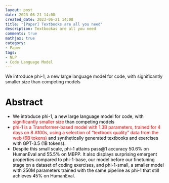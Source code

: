 ```yaml
---
layout: post
date: 2023-06-21 14:08
created_date: 2023-06-21 14:08
title: "[Paper] Textbooks are all you need"
description: Textbookas are all you need
comments: true
mathjax: true
category:
- Paper
tags:
- NLP
- Code Language Model
---
```


We introduce phi-1, a new large language model for code, with significantly smaller size than competing models
<!--more-->

<mark style='background-color:pink'>
<style>
r { color: Red }
o { color: Orange }
g { color: Green }
</style>

# Abstract
- We introduce phi-1, a new large language model for code, with <r>significantly smaller size</r> than competing models
- <r>phi-1 is a Transformer-based model with 1.3B parameters, trained for 4 days on 8 A100s, using a selection of “textbook quality” data from the web (6B tokens)</r> and synthetically generated textbooks and exercises with GPT-3.5 (1B tokens). 
- Despite this small scale, phi-1 attains pass@1 accuracy 50.6% on HumanEval and 55.5% on MBPP. It also displays surprising emergent properties compared to phi-1-base, our model before our finetuning stage on a dataset of coding exercises, and phi-1-small, a smaller model with 350M parameters trained with the same pipeline as phi-1 that still achieves 45% on HumanEval.
